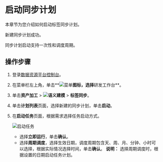# 启动同步计划

本章节为您介绍如何启动标签同步计划。

新建同步计划成功。

同步计划启动支持一次性和调度周期。

## 操作步骤

1.  登录[数据资源平台控制台](https://dataq.console.aliyun.com)。

2.  在菜单栏左上角，单击**![菜单](https://static-aliyun-doc.oss-accelerate.aliyuncs.com/assets/img/zh-CN/6504337061/p188771.png)**图标，选择**研发工作台**。

3.  单击**资产加工** \> **![语义建模](https://static-aliyun-doc.oss-accelerate.aliyuncs.com/assets/img/zh-CN/1290330161/p208848.png)** \> **标签同步**。

4.  单击**计划列表**页面，选择新建的同步计划，单击**启动**。

5.  在**启动任务**页面，根据需求选择任务启动方式。

    ![启动任务](https://static-aliyun-doc.oss-accelerate.aliyuncs.com/assets/img/zh-CN/4446140161/p211939.png)

    -   选择**立即运行**，单击**确认**。
    -   选择**周期调度**，选择生效日期，调度周期包含天、周、月、分钟、小时可以选择，根据实际情况选择时间，单击**确认**。
    **说明：** 选择周期调度时，根据设置的日期启动任务计划。


